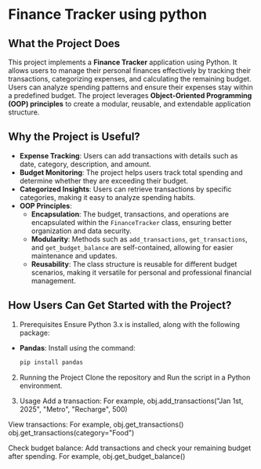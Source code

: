 # Finance Tracker using python

## What the Project Does
This project implements a **Finance Tracker** application using Python. It allows users to manage their personal finances effectively by tracking their transactions, categorizing expenses, and calculating the remaining budget. Users can analyze spending patterns and ensure their expenses stay within a predefined budget. The project leverages **Object-Oriented Programming (OOP) principles** to create a modular, reusable, and extendable application structure.

## Why the Project is Useful?
- **Expense Tracking**: Users can add transactions with details such as date, category, description, and amount.
- **Budget Monitoring**: The project helps users track total spending and determine whether they are exceeding their budget.
- **Categorized Insights**: Users can retrieve transactions by specific categories, making it easy to analyze spending habits.
- **OOP Principles**:
  - **Encapsulation**: The budget, transactions, and operations are encapsulated within the `FinanceTracker` class, ensuring better organization and data security.
  - **Modularity**: Methods such as `add_transactions`, `get_transactions`, and `get_budget_balance` are self-contained, allowing for easier maintenance and updates.
  - **Reusability**: The class structure is reusable for different budget scenarios, making it versatile for personal and professional financial management.

## How Users Can Get Started with the Project?

1. Prerequisites
Ensure Python 3.x is installed, along with the following package:
- **Pandas**: Install using the command:
  ```bash
  pip install pandas

2. Running the Project
Clone the repository and Run the script in a Python environment.

3. Usage
Add a transaction: For example, 
obj.add_transactions("Jan 1st, 2025", "Metro", "Recharge", 500)

View transactions: For example, 
obj.get_transactions()
obj.get_transactions(category="Food")

Check budget balance: Add transactions and check your remaining budget after spending. For example, 
obj.get_budget_balance()








